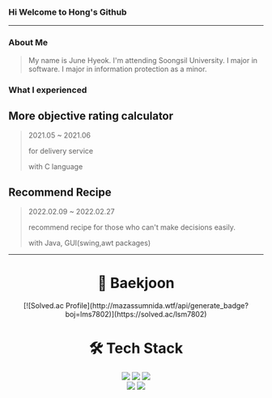 ### Hi Welcome to Hong's Github

<!--
**hongjunehuke/hongjunehuke** is a ✨ _special_ ✨ repository because its `README.md` (this file) appears on your GitHub profile.

Here are some ideas to get you started:

- 🔭 I’m currently working on ...
- 🌱 I’m currently learning ...
- 👯 I’m looking to collaborate on ...
- 🤔 I’m looking for help with ...
- 💬 Ask me about ...
- 📫 How to reach me: ...
- 😄 Pronouns: ...
- ⚡ Fun fact: ...
-->
---
### About Me
> My name is June Hyeok.
> I'm attending Soongsil University.
> I major in software.
> I major in information protection as a minor.

### What I experienced
  More objective rating calculator
 ------------------------------------
 > 2021.05 ~ 2021.06
 > 
 > for delivery service
 > 
 > with C language
 
  Recommend Recipe 
 --------------------
 > 2022.02.09 ~ 2022.02.27
 > 
 > recommend recipe for those who can't make decisions easily.
 > 
 > with Java, GUI(swing,awt packages)
---
<div align=center><h1>🔩 Baekjoon </h1></div>
<div align="center">
[![Solved.ac Profile](http://mazassumnida.wtf/api/generate_badge?boj=lms7802)](https://solved.ac/lsm7802)
</div>

<div align=center><h1>🛠 Tech Stack </h1></div>
<div align=center> 
  <img src="https://img.shields.io/badge/java-007396?style=for-the-badge&logo=java&logoColor=white"> 
  <img src="https://img.shields.io/badge/c++-00599C?style=for-the-badge&logo=c%2B%2B&logoColor=white">
  <img src="https://img.shields.io/badge/python-3776AB?style=for-the-badge&logo=python&logoColor=white"> 
  <br>
  <img src="https://img.shields.io/badge/github-181717?style=for-the-badge&logo=github&logoColor=white">
  <img src="https://img.shields.io/badge/git-F05032?style=for-the-badge&logo=git&logoColor=white">
  <br>
</div>
